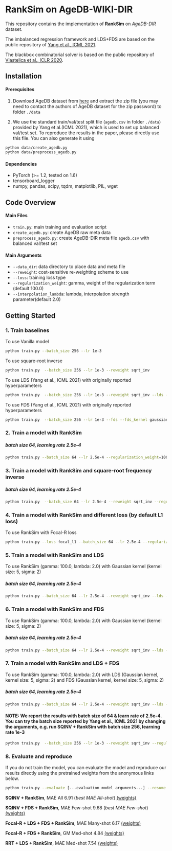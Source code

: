 # RankSim on AgeDB-WIKI-DIR
This repository contains the implementation of __RankSim__ on *AgeDB-DIR* dataset. 

The imbalanced regression framework and LDS+FDS are based on the public repository of [Yang et al., ICML 2021](https://github.com/YyzHarry/imbalanced-regression/tree/main/agedb-dir). 

The blackbox combinatorial solver is based on the public repository of [Vlastelica et al., ICLR 2020](https://github.com/martius-lab/blackbox-backprop).

## Installation

#### Prerequisites

1. Download AgeDB dataset from [here](https://ibug.doc.ic.ac.uk/resources/agedb/) and extract the zip file (you may need to contact the authors of AgeDB dataset for the zip password) to folder `./data` 

2. We use the standard train/val/test split file (`agedb.csv` in folder `./data`) provided by Yang et al.(ICML 2021), which is used to set up balanced val/test set. To reproduce the results in the paper, please directly use this file. You can also generate it using

```bash
python data/create_agedb.py
python data/preprocess_agedb.py
```

#### Dependencies

- PyTorch (>= 1.2, tested on 1.6)
- tensorboard_logger
- numpy, pandas, scipy, tqdm, matplotlib, PIL, wget

## Code Overview

#### Main Files

- `train.py`: main training and evaluation script
- `create_agedb.py`: create AgeDB raw meta data
- `preprocess_agedb.py`: create AgeDB-DIR meta file `agedb.csv` with balanced val/test set

#### Main Arguments

- `--data_dir`: data directory to place data and meta file
- `--reweight`: cost-sensitive re-weighting scheme to use
- `--loss`: training loss type
- `--regularization_weight`: gamma, weight of the regularization term (default 100.0)
- `--interpolation_lambda`: lambda, interpolation strength parameter(default 2.0) 

## Getting Started

### 1. Train baselines

To use Vanilla model

```bash
python train.py --batch_size 256 --lr 1e-3
```
To use square-root inverse

```bash
python train.py  --batch_size 256 --lr 1e-3 --reweight sqrt_inv 
```

To use LDS (Yang et al., ICML 2021) with originally reported hyperparameters

```bash
python train.py  --batch_size 256 --lr 1e-3 --reweight sqrt_inv --lds --lds_kernel gaussian --lds_ks 5 --lds_sigma 2
```

To use FDS (Yang et al., ICML 2021) with originally reported hyperparameters

```bash
python train.py  --batch_size 256 --lr 1e-3 --fds --fds_kernel gaussian --fds_ks 5 --fds_sigma 2
```

### 2. Train a model with RankSim
##### batch size 64, learning rate 2.5e-4
```bash
python train.py --batch_size 64 --lr 2.5e-4 --regularization_weight=100.0 --interpolation_lambda=2.0 
```


### 3. Train a model with RankSim and square-root frequency inverse

##### batch size 64, learning rate 2.5e-4
```bash
python train.py  --batch_size 64 --lr 2.5e-4 --reweight sqrt_inv --regularization_weight=100.0 --interpolation_lambda=2.0 
```


### 4. Train a model with RankSim and different loss (by default L1 loss)

To use RankSim with Focal-R loss

```bash
python train.py --loss focal_l1 --batch_size 64 --lr 2.5e-4 --regularization_weight=100.0 --interpolation_lambda=2.0 
```

### 5. Train a model with RankSim and LDS

To use RankSim (gamma: 100.0, lambda: 2.0) with Gaussian kernel (kernel size: 5, sigma: 2)

##### batch size 64, learning rate 2.5e-4
```bash
python train.py --batch_size 64 --lr 2.5e-4 --reweight sqrt_inv --lds --lds_kernel gaussian --lds_ks 5 --lds_sigma 2 --regularization_weight=100.0 --interpolation_lambda=2.0 
```

### 6. Train a model with RankSim and FDS

To use RankSim (gamma: 100.0, lambda: 2.0) with Gaussian kernel (kernel size: 5, sigma: 2)

##### batch size 64, learning rate 2.5e-4
```bash
python train.py --batch_size 64 --lr 2.5e-4 --reweight sqrt_inv --lds --lds_kernel gaussian --lds_ks 5 --lds_sigma 2 --regularization_weight=100.0 --interpolation_lambda=2.0 
```

### 7. Train a model with RankSim and LDS + FDS

To use RankSim (gamma: 100.0, lambda: 2.0) with LDS (Gaussian kernel, kernel size: 5, sigma: 2) and FDS (Gaussian kernel, kernel size: 5, sigma: 2)

##### batch size 64, learning rate 2.5e-4
```bash
python train.py --batch_size 64 --lr 2.5e-4 --reweight sqrt_inv --lds --lds_kernel gaussian --lds_ks 5 --lds_sigma 2 --fds --fds_kernel gaussian --fds_ks 5 --fds_sigma 2 --regularization_weight=100.0 --interpolation_lambda=2.0 
```
#### NOTE: We report the results with batch size of 64 & learn rate of 2.5e-4. You can try the batch size reported by Yang et al., ICML 2021 by changing the arguments, e.g. run SQINV + RankSim with batch size 256, learning rate 1e-3
```bash
python train.py  --batch_size 256 --lr 1e-3 --reweight sqrt_inv --regularization_weight=100.0 --interpolation_lambda=2.0 
```


### 8. Evaluate and reproduce

If you do not train the model, you can evaluate the model and reproduce our results directly using the pretrained weights from the anonymous links below.

```bash
python train.py --evaluate [...evaluation model arguments...] --resume <path_to_evaluation_ckpt>
```

__SQINV + RankSim__, MAE All 6.91 (*best MAE All-shot*)
[(weights)](https://drive.google.com/file/d/1NLCGNDA5vToe-MdOqokVYtUcJhGudIZe/view?usp=sharing) <br>

__SQINV + FDS + RankSim__, MAE Few-shot 9.68 (*best MAE Few-shot*)
[(weights)](https://drive.google.com/file/d/1-3S2itLDkXhaLgJ9JvhqvTV-mNvLOMT6/view?usp=sharing) <br>

__Focal-R + LDS + FDS + RankSim__, MAE Many-shot 6.17
[(weights)](https://drive.google.com/file/d/1vH_0NZE66DIiTSnsF2PGehD2AUJZ72uB/view?usp=sharing) <br>

__Focal-R + FDS + RankSim__, GM Med-shot 4.84
[(weights)](https://drive.google.com/file/d/1XeU-60RRLwpkolZRG45zsaLDG2fBwlwS/view?usp=sharing) <br>

__RRT + LDS + RankSim__, MAE Med-shot 7.54
[(weights)](https://drive.google.com/file/d/10kbUoJ7mT9KTiD_3nSnYL3Lrr6lyDNY6/view?usp=sharing)  <br>



